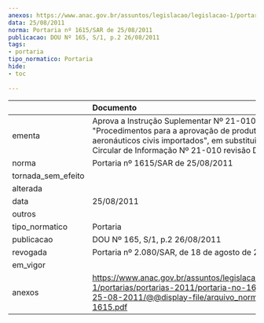 ```yaml
---
anexos: https://www.anac.gov.br/assuntos/legislacao/legislacao-1/portarias/portarias-2011/portaria-no-1615-sar-de-25-08-2011/@@display-file/arquivo_norma/PA2011-1615.pdf
data: 25/08/2011
norma: Portaria nº 1615/SAR de 25/08/2011
publicacao: DOU Nº 165, S/1, p.2 26/08/2011
tags:
- portaria
tipo_normatico: Portaria
hide: 
- toc 
 
---
```


|                    | Documento                                                                                                                                                                           |
|:-------------------|:------------------------------------------------------------------------------------------------------------------------------------------------------------------------------------|
| ementa             | Aprova a Instrução Suplementar Nº 21-010 "Procedimentos para a aprovação de produtos aeronáuticos civis importados", em substituição da Circular de Informação Nº 21-010 revisão D. |
| norma              | Portaria nº 1615/SAR de 25/08/2011                                                                                                                                                  |
| tornada_sem_efeito |                                                                                                                                                                                     |
| alterada           |                                                                                                                                                                                     |
| data               | 25/08/2011                                                                                                                                                                          |
| outros             |                                                                                                                                                                                     |
| tipo_normatico     | Portaria                                                                                                                                                                            |
| publicacao         | DOU Nº 165, S/1, p.2 26/08/2011                                                                                                                                                     |
| revogada           | Portaria nº 2.080/SAR, de 18 de agosto de 2020.                                                                                                                                     |
| em_vigor           |                                                                                                                                                                                     |
| anexos             | https://www.anac.gov.br/assuntos/legislacao/legislacao-1/portarias/portarias-2011/portaria-no-1615-sar-de-25-08-2011/@@display-file/arquivo_norma/PA2011-1615.pdf                   |